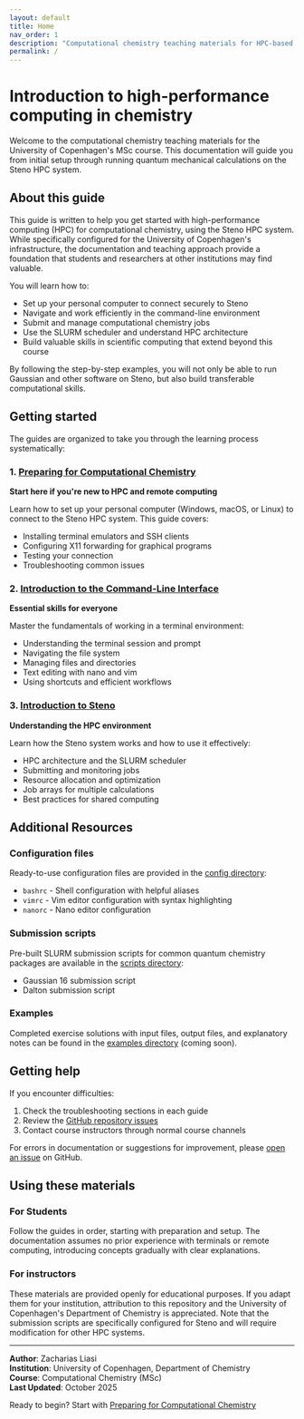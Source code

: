 ```yaml
---
layout: default
title: Home
nav_order: 1
description: "Computational chemistry teaching materials for HPC-based quantum mechanical calculations"
permalink: /
---
```


# Introduction to high-performance computing in chemistry

Welcome to the computational chemistry teaching materials for the University of Copenhagen's MSc course. This documentation will guide you from initial setup through running quantum mechanical calculations on the Steno HPC system.

## About this guide

This guide is written to help you get started with high-performance computing (HPC) for computational chemistry, using the Steno HPC system. While specifically configured for the University of Copenhagen's infrastructure, the documentation and teaching approach provide a foundation that students and researchers at other institutions may find valuable.

You will learn how to:
- Set up your personal computer to connect securely to Steno
- Navigate and work efficiently in the command-line environment
- Submit and manage computational chemistry jobs
- Use the SLURM scheduler and understand HPC architecture
- Build valuable skills in scientific computing that extend beyond this course

By following the step-by-step examples, you will not only be able to run Gaussian and other software on Steno, but also build transferable computational skills.

## Getting started

The guides are organized to take you through the learning process systematically:

### 1. [Preparing for Computational Chemistry](preparing-for-compchem.md)
**Start here if you're new to HPC and remote computing**

Learn how to set up your personal computer (Windows, macOS, or Linux) to connect to the Steno HPC system. This guide covers:
- Installing terminal emulators and SSH clients
- Configuring X11 forwarding for graphical programs
- Testing your connection
- Troubleshooting common issues

### 2. [Introduction to the Command-Line Interface](command-line-intro.md)
**Essential skills for everyone**

Master the fundamentals of working in a terminal environment:
- Understanding the terminal session and prompt
- Navigating the file system
- Managing files and directories
- Text editing with nano and vim
- Using shortcuts and efficient workflows

### 3. [Introduction to Steno](steno-intro.md)
**Understanding the HPC environment**

Learn how the Steno system works and how to use it effectively:
- HPC architecture and the SLURM scheduler
- Submitting and monitoring jobs
- Resource allocation and optimization
- Job arrays for multiple calculations
- Best practices for shared computing

## Additional Resources

### Configuration files
Ready-to-use configuration files are provided in the [config directory](https://github.com/zliasi/compchem/tree/main/config):
- `bashrc` - Shell configuration with helpful aliases
- `vimrc` - Vim editor configuration with syntax highlighting
- `nanorc` - Nano editor configuration

### Submission scripts
Pre-built SLURM submission scripts for common quantum chemistry packages are available in the [scripts directory](https://github.com/zliasi/compchem/tree/main/scripts):
- Gaussian 16 submission script
- Dalton submission script

### Examples
Completed exercise solutions with input files, output files, and explanatory notes can be found in the [examples directory](https://github.com/zliasi/compchem/tree/main/examples) (coming soon).

## Getting help

If you encounter difficulties:
1. Check the troubleshooting sections in each guide
2. Review the [GitHub repository issues](https://github.com/zliasi/compchem/issues)
3. Contact course instructors through normal course channels

For errors in documentation or suggestions for improvement, please [open an issue](https://github.com/zliasi/compchem/issues/new) on GitHub.

## Using these materials

### For Students
Follow the guides in order, starting with preparation and setup. The documentation assumes no prior experience with terminals or remote computing, introducing concepts gradually with clear explanations.

### For instructors
These materials are provided openly for educational purposes. If you adapt them for your institution, attribution to this repository and the University of Copenhagen's Department of Chemistry is appreciated. Note that the submission scripts are specifically configured for Steno and will require modification for other HPC systems.

---

**Author**: Zacharias Liasi  
**Institution**: University of Copenhagen, Department of Chemistry  
**Course**: Computational Chemistry (MSc)  
**Last Updated**: October 2025

Ready to begin? Start with [Preparing for Computational Chemistry](preparing-for-compchem.md)
